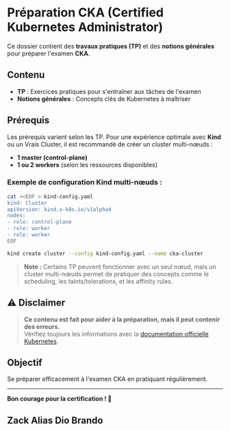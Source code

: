 # Préparation CKA (Certified Kubernetes Administrator)

Ce dossier contient des **travaux pratiques (TP)** et des **notions générales** pour préparer l'examen **CKA**.

## Contenu

- **TP** : Exercices pratiques pour s'entraîner aux tâches de l'examen
- **Notions générales** : Concepts clés de Kubernetes à maîtriser

## Prérequis

Les prérequis varient selon les TP. Pour une expérience optimale avec **Kind** ou un Vrais Cluster, il est recommandé de créer un cluster multi-nœuds :

- **1 master (control-plane)**
- **1 ou 2 workers** (selon les ressources disponibles)

### Exemple de configuration Kind multi-nœuds :

```bash
cat <<EOF > kind-config.yaml
kind: Cluster
apiVersion: kind.x-k8s.io/v1alpha4
nodes:
- role: control-plane
- role: worker
- role: worker
EOF

kind create cluster --config kind-config.yaml --name cka-cluster
```

> **Note :** Certains TP peuvent fonctionner avec un seul nœud, mais un cluster multi-nœuds permet de pratiquer des concepts comme le scheduling, les taints/tolerations, et les affinity rules.

## ⚠️ Disclaimer

> **Ce contenu est fait pour aider à la préparation, mais il peut contenir des erreurs.**  
> Vérifiez toujours les informations avec la [documentation officielle Kubernetes](https://kubernetes.io/docs/).

## Objectif

Se préparer efficacement à l'examen CKA en pratiquant régulièrement.

---

**Bon courage pour la certification ! 🚀**


## Zack Alias Dio Brando
